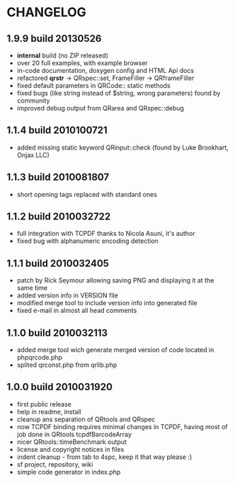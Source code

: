 CHANGELOG
=========

## 1.9.9 build 20130526

  - __internal__ build (no ZIP released)
  - over 20 full examples, with example browser
  - in-code documentation, doxygen config and HTML Api docs
  - refactored __qrstr__ -> QRspec::set, FrameFiller -> QRframeFiller
  - fixed default parameters in QRCode:: static methods
  - fixed bugs (like string instead of $string, wrong parameters) found by community
  - improved debug output from QRarea and QRspec::debug

## 1.1.4 build 2010100721

  - added missing static keyword QRinput::check (found by Luke Brookhart, Onjax LLC)

## 1.1.3 build 2010081807

  - short opening tags replaced with standard ones

## 1.1.2 build 2010032722

  - full integration with TCPDF thanks to Nicola Asuni, it's author
  - fixed bug with alphanumeric encoding detection

## 1.1.1 build 2010032405

  - patch by Rick Seymour allowing saving PNG and displaying it at the same time
  - added version info in VERSION file
  - modified merge tool to include version info into generated file
  - fixed e-mail in almost all head comments

## 1.1.0 build 2010032113

  - added merge tool wich generate merged version of code
    located in phpqrcode.php
  - splited qrconst.php from qrlib.php

## 1.0.0 build 2010031920

  - first public release
  - help in readme, install
  - cleanup ans separation of QRtools and QRspec
  - now TCPDF binding requires minimal changes in TCPDF, having most of job
    done in QRtools tcpdfBarcodeArray
  - nicer QRtools::timeBenchmark output
  - license and copyright notices in files
  - indent cleanup - from tab to 4spc, keep it that way please :)
  - sf project, repository, wiki
  - simple code generator in index.php

